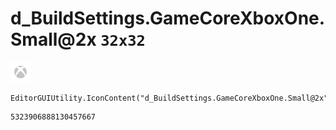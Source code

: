 # d_BuildSettings.GameCoreXboxOne.Small@2x `32x32`
<img src="/img/d_BuildSettings.GameCoreXboxOne.Small@2x.png" width=32 height=32>

``` CSharp
EditorGUIUtility.IconContent("d_BuildSettings.GameCoreXboxOne.Small@2x")
```
```
5323906888130457667
```
